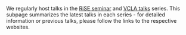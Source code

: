 ---
---
<p>We regularly host talks in the <a href="http://arise.or.at/seminar/" target="_blank">RiSE seminar</a> and <a href="http://www.vcla.at/category/talks/" target="_blank">VCLA talks</a> series. This subpage summarizes the latest talks in each series - for detailed information or previous talks, please follow the links to the respective websites.</p>